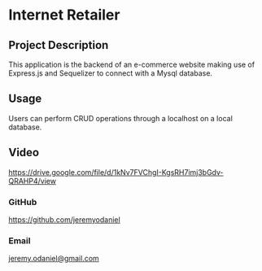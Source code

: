 # Internet Retailer

  ## Project Description
  This application is the backend of an e-commerce website making use of Express.js and Sequelizer to connect with a Mysql database.

  ## Usage
  Users can perform CRUD operations through a localhost on a local database.

  ## Video
  <https://drive.google.com/file/d/1kNv7FVChgI-KgsRH7imj3bGdv-QRAHP4/view>

  ### GitHub
  https://github.com/jeremyodaniel

  ### Email
  jeremy.odaniel@gmail.com

  


